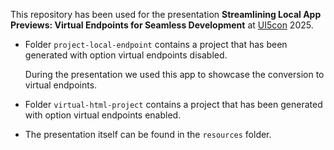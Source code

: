 This repository has been used for the presentation **Streamlining Local App Previews: Virtual Endpoints for Seamless Development** at [UI5con](https://openui5.org/ui5con/) 2025.
- Folder `project-local-endpoint` contains a project that has been generated with option virtual endpoints disabled.

  During the presentation we used this app to showcase the conversion to virtual endpoints.
- Folder `virtual-html-project` contains a project that has been generated with option virtual endpoints enabled.
- The presentation itself can be found in the `resources` folder.
